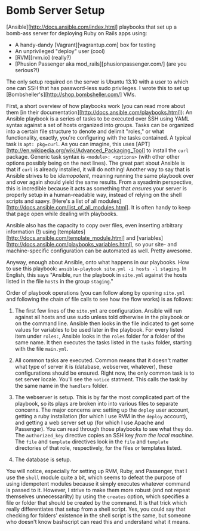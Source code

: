 Bomb Server Setup
===========

[Ansible][http://docs.ansible.com/index.html] playbooks that set up a bomb-ass server for deploying Ruby on Rails apps using:

* A handy-dandy [Vagrant][vagrantup.com] box for testing
* An unprivileged "deploy" user (cool)
* [RVM][rvm.io] (really?)
* [Phusion Passenger aka mod_rails][phusionpassenger.com/] (are you serious?!)

The only setup required on the server is Ubuntu 13.10 with a user to which one can SSH that has password-less sudo privileges.
I wrote this to set up [Bombsheller's][http://shop.bombsheller.com/] VMs.

First, a short overview of how playbooks work (you can read more about them [in their documentation][http://docs.ansible.com/playbooks.html]):
An Ansible playbook is a series of tasks to be executed over SSH using YAML syntax against a set of hosts organized into groups.
Tasks can be organized into a certain file structure to denote and delimit "roles," or what functionality, exactly, you're configuring with the tasks contained.
A typical task is `apt: pkg=curl`.
As you can imagine, this uses [APT][http://en.wikipedia.org/wiki/Advanced_Packaging_Tool] to install the `curl` package.
Generic task syntax is `<module>: <options>` (with other other options possibly being on the next lines).
The great part about Ansible is that if `curl` is already installed, it will do nothing!
Another way to say that is Ansible strives to be *idemopotent*, meaning running the same playbook over and over again should yield the same results.
From a sysadmin perspective, this is incredible because it acts as something that *ensures* your server is properly setup in a human-readable way, instead of relying on the shell scripts and saavy.
[Here's a list of all modules][http://docs.ansible.com/list_of_all_modules.html].
It is often handy to keep that page open while dealing with playbooks.

Ansible also has the capacity to copy over files, even inserting arbitrary information (!) using [templates][http://docs.ansible.com/template_module.html] and [variables][http://docs.ansible.com/playbooks_variables.html], so your site- and machine-specific configuration can be automated as well. Pretty awesome.

Anyway, enough about Ansible, onto what happens in our playbooks.
How to use this playbook: `ansible-playbook site.yml -i hosts -l staging`.
In English, this says "Ansible, run the playbook in `site.yml` against the hosts listed in the file `hosts` in the group `staging`."

Order of playbook operations (you can follow along by opening `site.yml` and following the chain of file calls to see how the flow works) is as follows:

1) The first few lines of the `site.yml` are configuration.
Ansible will run against all hosts and use sudo unless told otherwise in the playbook or on the command line.
Ansible then looks in the file indicated to get some values for variables to be used later in the playbook.
For every listed item under `roles:`, Ansible looks in the `roles` folder for a folder of the same name.
It then executes the tasks listed in the `tasks` folder, starting with the file `main.yml`.

2) All common tasks are executed.
Common means that it doesn't matter what type of server it is (database, webserver, whatever), these configurations should be ensured.
Right now, the only common task is to set server locale.
You'll see the `notice` statment. This calls the task by the same name in the `handlers` folder.

3) The webserver is setup.
This is by far the most complicated part of the playbook, so its plays are broken into into various files to separate concerns.
The major concerns are: setting up the `deploy` user account, getting a ruby installation (for which I use RVM in the `deploy` account), and getting a web server set up (for which I use Apache and Passenger).
You can read through those playbooks to see what they do.
The `authorized_key` directive copies an SSH key *from the local machine*.
The `file` and `template` directives look in the `file` and `template` directories of that role, respectively, for the files or templates listed.

4) The database is setup.

You will notice, especially for setting up RVM, Ruby, and Passenger, that I use the `shell` module quite a bit, which seems to defeat the purpose of using idempotent modules because it simply executes whatever command is passed to it.
However, I strive to make them more robust (and not repeat themselves unnecessarilty) by using the `creates` option, which specifies a file or folder that should be created by the command.
It is that trick which really differentiates that setup from a shell script.
Yes, you could say that checking for folders' existence in the shell script is the same, but someone who doesn't know bashscript can read this and understand what it means.
